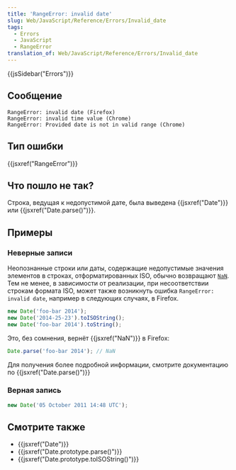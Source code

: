 ```yaml
---
title: 'RangeError: invalid date'
slug: Web/JavaScript/Reference/Errors/Invalid_date
tags:
  - Errors
  - JavaScript
  - RangeError
translation_of: Web/JavaScript/Reference/Errors/Invalid_date
---
```

{{jsSidebar("Errors")}}

## Сообщение

```
RangeError: invalid date (Firefox)
RangeError: invalid time value (Chrome)
RangeError: Provided date is not in valid range (Chrome)
```

## Тип ошибки

{{jsxref("RangeError")}}

## Что пошло не так?

Строка, ведущая к недопустимой дате, была выведена {{jsxref("Date")}} или {{jsxref("Date.parse()")}}.

## Примеры

### Неверные записи

Неопознанные строки или даты, содержащие недопустимые значения элементов в строках, отформатированных ISO, обычно возвращают [`NaN`](/ru/docs/Web/JavaScript/Reference/Global_Objects/NaN). Тем не менее, в зависимости от реализации, при несоответствии строкам формата ISO, может также возникнуть ошибка `RangeError: invalid date`, например в следующих случаях, в Firefox.

```js example-bad
new Date('foo-bar 2014');
new Date('2014-25-23').toISOString();
new Date('foo-bar 2014').toString();
```

Это, без сомнения, вернёт {{jsxref("NaN")}} в Firefox:

```js example-bad
Date.parse('foo-bar 2014'); // NaN
```

Для получения более подробной информации, смотрите документацию по {{jsxref("Date.parse()")}}

### Верная запись

```js example-good
new Date('05 October 2011 14:48 UTC');
```

## Смотрите также

- {{jsxref("Date")}}
- {{jsxref("Date.prototype.parse()")}}
- {{jsxref("Date.prototype.toISOString()")}}
